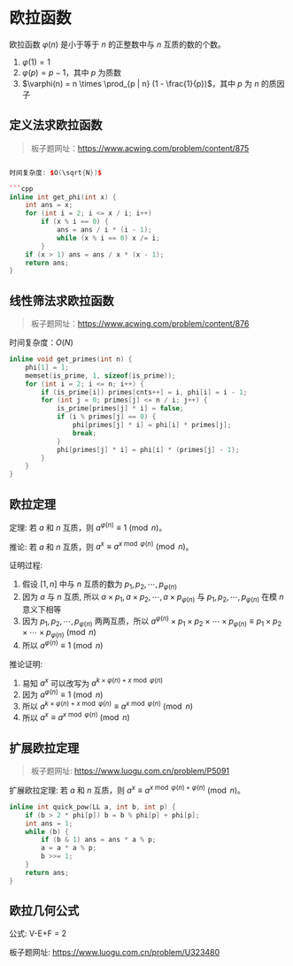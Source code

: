 # 欧拉函数

欧拉函数 $\varphi(n)$ 是小于等于 $n$ 的正整数中与 $n$ 互质的数的个数。

1. $\varphi(1) = 1$
2. $\varphi(p) = p - 1$，其中 $p$ 为质数
3. $\varphi(n) = n \times \prod_{p | n} (1 - \frac{1}{p})$，其中 $p$ 为 $n$ 的质因子

## 定义法求欧拉函数

> 板子题网址：https://www.acwing.com/problem/content/875

```cpp

时间复杂度: $O(\sqrt{N})$

```cpp
inline int get_phi(int x) {
    int ans = x;
    for (int i = 2; i <= x / i; i++)
        if (x % i == 0) {
            ans = ans / i * (i - 1);
            while (x % i == 0) x /= i;
        }
    if (x > 1) ans = ans / x * (x - 1);
    return ans;
}
```

## 线性筛法求欧拉函数

> 板子题网址：https://www.acwing.com/problem/content/876

时间复杂度：$O(N)$

```cpp
inline void get_primes(int n) {
    phi[1] = 1;
    memset(is_prime, 1, sizeof(is_prime));
    for (int i = 2; i <= n; i++) {
        if (is_prime[i]) primes[cnts++] = i, phi[i] = i - 1;
        for (int j = 0; primes[j] <= n / i; j++) {
            is_prime[primes[j] * i] = false;
            if (i % primes[j] == 0) {
                phi[primes[j] * i] = phi[i] * primes[j];
                break;
            }
            phi[primes[j] * i] = phi[i] * (primes[j] - 1);
        }
    }
}
```

## 欧拉定理

定理: 若 $a$ 和 $n$ 互质，则 $a^{\varphi(n)} \equiv 1 \pmod{n}$。

推论: 若 $a$ 和 $n$ 互质，则 $a^x \equiv a^{x \bmod \varphi(n)} \pmod{n}$。

证明过程:
1. 假设 $[1, n]$ 中与 $n$ 互质的数为 $p_1, p_2, \cdots, p_{\varphi(n)}$
2. 因为 $a$ 与 $n$ 互质, 所以 $a \times p_1, a \times p_2, \cdots, a \times p_{\varphi(n)}$ 与 $p_1, p_2, \cdots, p_{\varphi(n)}$ 在模 $n$ 意义下相等
3. 因为 $p_1, p_2, \cdots, p_{\varphi(n)}$ 两两互质，所以 $a^{\varphi(n)} \times p_1 \times p_2 \times \cdots \times p_{\varphi(n)} \equiv p_1 \times p_2 \times \cdots \times p_{\varphi(n)} \pmod{n}$
4. 所以 $a^{\varphi(n)} \equiv 1 \pmod{n}$

推论证明:
1. 易知 $a^x$ 可以改写为 $a^{ k \times \varphi(n) + x \bmod \varphi(n)}$
2. 因为 $a^{\varphi(n)} \equiv 1 \pmod{n}$
3. 所以 $a^{ k \times \varphi(n) + x \bmod \varphi(n)} \equiv a^{x \bmod \varphi(n)} \pmod{n}$
4. 所以 $a^x \equiv a^{x \bmod \varphi(n)} \pmod{n}$

## 扩展欧拉定理

> 板子题网址: https://www.luogu.com.cn/problem/P5091

扩展欧拉定理: 若 $a$ 和 $n$ 互质，则 $a^x \equiv a^{x \bmod \varphi(n) + \varphi(n)} \pmod{n}$。

```cpp
inline int quick_pow(LL a, int b, int p) {
    if (b > 2 * phi[p]) b = b % phi[p] + phi[p];
    int ans = 1;
    while (b) {
        if (b & 1) ans = ans * a % p;
        a = a * a % p;
        b >>= 1;
    }
    return ans;
}
```

## 欧拉几何公式

公式: V-E+F = 2

板子题网址: https://www.luogu.com.cn/problem/U323480

```cpp

```
